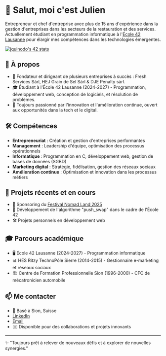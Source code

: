 # 👋 Salut, moi c'est Julien 

Entrepreneur et chef d'entreprise avec plus de 15 ans d'expérience dans la gestion d'entreprises dans les secteurs de la restauration et des services.
Actuellement étudiant en programmation informatique à l'[École 42 Lausanne](https://42lausanne.ch/) pour élargir mes compétences dans les technologies émergentes.

[![jquinodo's 42 stats](https://badge.mediaplus.ma/greenbinary/jquinodo?1337Badge=off&42Network=off&UM6P=off)](https://github.com/oakoudad/badge42)

## 🚀 À propos

- 💼 Fondateur et dirigeant de plusieurs entreprises à succès : Fresh Services Sàrl, HEJ Grain de Sel Sàrl & DJE Penalty sàrl.
- 🎓 Étudiant à l'École 42 Lausanne (2024-2027) - Programmation, développement web, conception de logiciels, et résolution de problèmes.
- 🌱 Toujours passionné par l'innovation et l'amélioration continue, ouvert aux opportunités dans la tech et le digital.

## 🛠️ Compétences

- **Entrepreneuriat** : Création et gestion d'entreprises performantes
- **Management** : Leadership d'équipe, optimisation des processus opérationnels
- **Informatique** : Programmation en C, développement web, gestion de bases de données (SGBD)
- **Marketing digital** : Stratégie, fidélisation, gestion des réseaux sociaux
- **Amélioration continue** : Optimisation et innovation dans les processus métiers

## 🧩 Projets récents et en cours

- 🌿 Sponsoring du [Festival Nomad Land 2025](#)
- 🧩 Développement de l'algorithme "push\_swap" dans le cadre de l'École 42
- 🛠️ Projets personnels en développement web

## 🎓 Parcours académique

- 🖥️ École 42 Lausanne (2024-2027) - Programmation informatique
- 📊 HES Ritzy TechnoPôle Sierre (2014-2015) - Gestionnaire e-marketing et réseaux sociaux
- 🏗️ Centre de Formation Professionnelle Sion (1996-2000) - CFC de mécatronicien automobile

## 📫 Me contacter
 
- 📍 Basé à Sion, Suisse
- [LinkedIn](https://https://www.linkedin.com/in/julien-quinodoz/)  
- [Email](mailto:jquinodo@student.42lausanne.ch)
- ✉️ Disponible pour des collaborations et projets innovants

---

✨ "Toujours prêt à relever de nouveaux défis et à explorer de nouvelles synergies."

